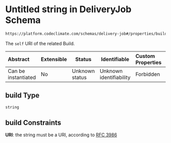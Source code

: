 # Untitled string in DeliveryJob Schema

```txt
https://platform.codeclimate.com/schemas/delivery-job#/properties/build
```

The `self` URI of the related Build.


| Abstract            | Extensible | Status         | Identifiable            | Custom Properties | Additional Properties | Access Restrictions | Defined In                                                                                |
| :------------------ | ---------- | -------------- | ----------------------- | :---------------- | --------------------- | ------------------- | ----------------------------------------------------------------------------------------- |
| Can be instantiated | No         | Unknown status | Unknown identifiability | Forbidden         | Allowed               | none                | [DeliveryJob.schema.json\*](../../schemas/DeliveryJob.schema.json "open original schema") |

## build Type

`string`

## build Constraints

**URI**: the string must be a URI, according to [RFC 3986](https://tools.ietf.org/html/rfc4291 "check the specification")
